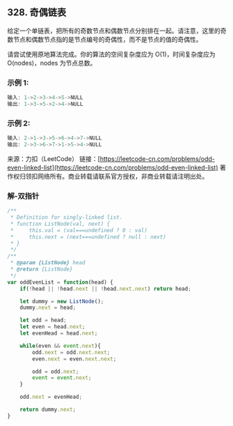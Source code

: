 ## 328. 奇偶链表

给定一个单链表，把所有的奇数节点和偶数节点分别排在一起。请注意，这里的奇数节点和偶数节点指的是节点编号的奇偶性，而不是节点的值的奇偶性。

请尝试使用原地算法完成。你的算法的空间复杂度应为 O(1)，时间复杂度应为 O(nodes)，nodes 为节点总数。

### 示例 1:
```js
输入: 1->2->3->4->5->NULL
输出: 1->3->5->2->4->NULL
```

### 示例 2:
```js
输入: 2->1->3->5->6->4->7->NULL 
输出: 2->3->6->7->1->5->4->NULL
```

来源：力扣（LeetCode）
链接：[https://leetcode-cn.com/problems/odd-even-linked-list](https://leetcode-cn.com/problems/odd-even-linked-list)
著作权归领扣网络所有。商业转载请联系官方授权，非商业转载请注明出处。

### 解-双指针
```js
/**
 * Definition for singly-linked list.
 * function ListNode(val, next) {
 *     this.val = (val===undefined ? 0 : val)
 *     this.next = (next===undefined ? null : next)
 * }
 */
/**
 * @param {ListNode} head
 * @return {ListNode}
 */
var oddEvenList = function(head) {
	if(!head || !head.next || !head.next.next) return head;

	let dummy = new ListNode();
	dummy.next = head;

	let odd = head;
	let even = head.next;
	let evenHead = head.next;

	while(even && event.next){
		odd.next = odd.next.next;
		even.next = even.next.next;

		odd = odd.next;
		event = event.next;
	} 

	odd.next = evenHead;

	return dummy.next;
}
```